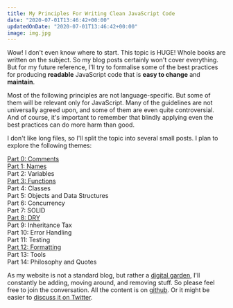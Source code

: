 ```yaml
---
title: My Principles For Writing Clean JavaScript Code
date: "2020-07-01T13:46:42+00:00"
updatedOnDate: "2020-07-01T13:46:42+00:00"
image: img.jpg
---
```


Wow! I don't even know where to start. This topic is HUGE! Whole books are written on the subject. So my blog posts certainly won't cover everything. But for my future reference, I'll try to formalise some of the best practices for producing **readable** JavaScript code that is **easy to change** and **maintain**.

Most of the following principles are not language-specific. But some of them will be relevant only for JavaScript. Many of the guidelines are not universally agreed upon, and some of them are even quite controversial. And of course, it's important to remember that blindly applying even the best practices can do more harm than good.

I don't like long files, so I'll split the topic into several small posts. I plan to explore the following themes:

[Part 0: Comments](https://anastasiya.dev/comments/)  
[Part 1: Names](https://anastasiya.dev/names/)  
Part 2: Variables  
[Part 3: Functions](https://anastasiya.dev/functions/)  
Part 4: Classes  
Part 5: Objects and Data Structures  
Part 6: Concurrency  
Part 7: SOLID  
[Part 8: DRY](https://anastasiya.dev/dry/)  
Part 9: Inheritance Tax  
Part 10: Error Handling  
Part 11: Testing  
[Part 12: Formatting](https://anastasiya.dev/formatting/)  
Part 13: Tools  
Part 14: Philosophy and Quotes

As my website is not a standard blog, but rather a [digital garden](https://anastasiya.dev/why-digital-garden/), I'll constantly be adding, moving around, and removing stuff. So please feel free to join the conversation. All the content is on [github](https://github.com/1itvinka/anastasiya.dev/tree/master/content/blog). Or it might be easier to [discuss it on Twitter](https://mobile.twitter.com/search?q=https://anastasiya.dev/clean-js-code/).
